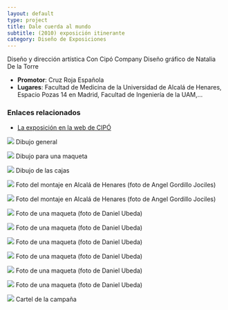 ```yaml
---
layout: default
type: project
title: Dale cuerda al mundo
subtitle: (2010) exposición itinerante
category: Diseño de Exposiciones
---
```


Diseño y dirección artística
Con Cipó Company
Diseño gráfico de Natalia De la Torre

- **Promotor**: Cruz Roja Española
- **Lugares**: Facultad de Medicina de la Universidad de Alcalá de Henares, Espacio Pozas 14 en Madrid, Facultad de Ingeniería de la UAM,…

### Enlaces relacionados

- [La exposición en la web de CIPÓ](http://cipocompany.com/portfolios/dale-cuerda-al-mundo/)

![](01.jpg)
Dibujo general

![](02.jpg)
Dibujo para una maqueta

![](03.jpg)
Dibujo de las cajas

![](04.jpg)
Foto del montaje en Alcalá de Henares (foto de Angel Gordillo Jociles)

![](05.jpg)
Foto del montaje en Alcalá de Henares (foto de Angel Gordillo Jociles)

![](06.jpg)
Foto de una maqueta (foto de Daniel Ubeda)

![](07.jpg)
Foto de una maqueta (foto de Daniel Ubeda)

![](08.jpg)
Foto de una maqueta (foto de Daniel Ubeda)

![](09.jpg)
Foto de una maqueta (foto de Daniel Ubeda)

![](10.jpg)
Foto de una maqueta (foto de Daniel Ubeda)

![](11.jpg)
Foto de una maqueta (foto de Daniel Ubeda)

![](12.jpg)
Cartel de la campaña
